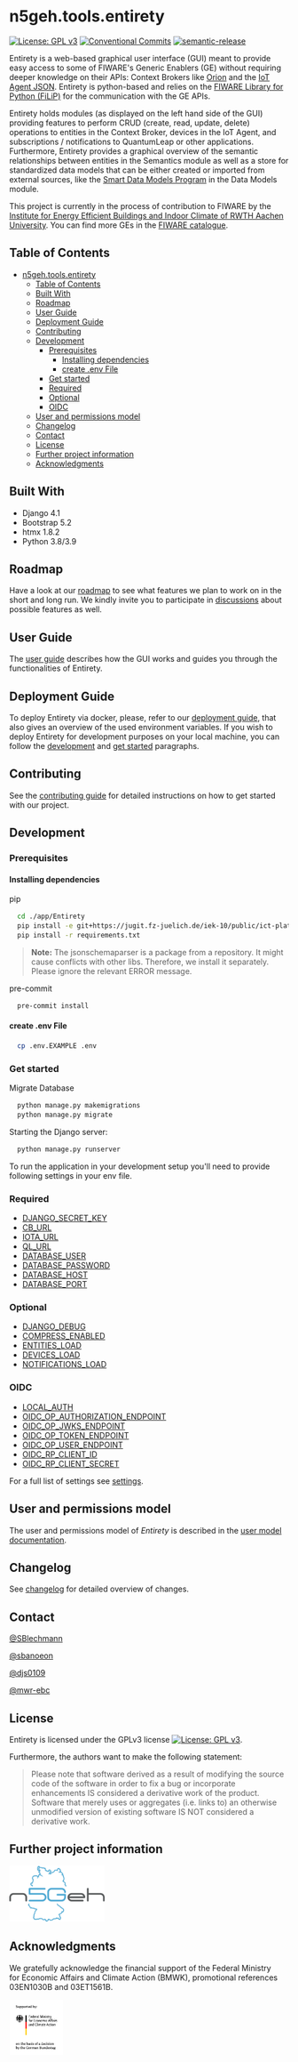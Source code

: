 # n5geh.tools.entirety

[![License: GPL v3](https://img.shields.io/badge/License-GPLv3-blue.svg)](LICENSE)
[![Conventional Commits](https://img.shields.io/badge/Conventional%20Commits-1.0.0-yellow.svg)](https://conventionalcommits.org)
[![semantic-release](https://github.com/N5GEH/n5geh.tools.entirety/actions/workflows/semantic-release.yml/badge.svg)](https://github.com/N5GEH/n5geh.tools.entirety/actions/workflows/semantic-release.yml)

Entirety is a web-based graphical user interface (GUI) meant to provide easy access to some of FIWARE's Generic Enablers (GE) without requiring deeper knowledge on their APIs: Context Brokers like [Orion](https://fiware-orion.readthedocs.io/en/master/) and the [IoT Agent JSON](https://github.com/telefonicaid/iotagent-json/tree/master). 
Entirety is python-based and relies on the [FIWARE Library for Python (FiLiP)](https://github.com/RWTH-EBC/FiLiP) for the communication with the GE APIs. 

Entirety holds modules (as displayed on the left hand side of the GUI) providing features to perform CRUD (create, read, update, delete) operations to entities in the Context Broker, devices in the IoT Agent, and subscriptions / notifications to QuantumLeap or other applications. Furthermore, Entirety provides a graphical overview of the semantic relationships between entities in the Semantics module as well as a store for standardized data models that can be either created or imported from external sources, like the [Smart Data Models Program](https://smartdatamodels.org//) in the Data Models module.

This project is currently in the process of contribution to FIWARE by the [Institute for Energy Efficient Buildings and Indoor Climate of RWTH Aachen University](https://www.ebc.eonerc.rwth-aachen.de/cms/~dmzz/e-on-erc-ebc/?lidx=1). You can find more GEs in the [FIWARE catalogue](https://github.com/Fiware/catalogue/).

## Table of Contents

- [n5geh.tools.entirety](#n5gehtoolsentirety)
  - [Table of Contents](#table-of-contents)
  - [Built With](#built-with)
  - [Roadmap](#roadmap)
  - [User Guide](#user-guide)
  - [Deployment Guide](#deployment-guide)
  - [Contributing](#contributing)
  - [Development](#development)
    - [Prerequisites](#prerequisites)
      - [Installing dependencies](#installing-dependencies)
      - [create .env File](#create-env-file)
    - [Get started](#get-started)
    - [Required](#required)
    - [Optional](#optional)
    - [OIDC](#oidc)
  - [User and permissions model](#user-and-permissions-model)
  - [Changelog](#changelog)
  - [Contact](#contact)
  - [License](#license)
  - [Further project information](#further-project-information)
  - [Acknowledgments](#acknowledgments)

## Built With

- Django 4.1
- Bootstrap 5.2
- htmx 1.8.2
- Python 3.8/3.9

## Roadmap
Have a look at our [roadmap](./docs/ROADMAP.md) to see what features we plan to work on in the short and long run. We kindly invite you to participate in [discussions](https://github.com/N5GEH/n5geh.tools.entirety/discussions) about possible features as well.

## User Guide

The [user guide](./docs/USERGUIDE.md) describes how the GUI works and guides you through the functionalities of Entirety.

## Deployment Guide

To deploy Entirety via docker, please, refer to our [deployment guide](https://github.com/N5GEH/n5geh.tutorials.entirety_step_by_step), that also gives an overview of the used environment variables.
If you wish to deploy Entirety for development purposes on your local machine, you can follow the [development](#deployment) and [get started](#get-started) paragraphs.


## Contributing

See the [contributing guide](./docs/CONTRIBUTING.md) for detailed instructions on how to get started with our project.

## Development

### Prerequisites

#### Installing dependencies

pip

```bash
  cd ./app/Entirety
  pip install -e git+https://jugit.fz-juelich.de/iek-10/public/ict-platform/fiware-applications/jsonschemaparser@v0.6.2#egg=jsonschemaparser
  pip install -r requirements.txt
```
> **Note:** The jsonschemaparser is a package from a repository.
> It might cause conflicts with other libs. Therefore, we install it separately.
> Please ignore the relevant ERROR message.

pre-commit

```bash
  pre-commit install
```

#### create .env File

```bash
  cp .env.EXAMPLE .env
```

### Get started

Migrate Database

```bash
  python manage.py makemigrations
  python manage.py migrate
```

Starting the Django server:

```bash
  python manage.py runserver
```

To run the application in your development setup you'll need to
provide following settings in your env file.

### Required

* [DJANGO_SECRET_KEY](./docs/SETTINGS.md#django_secret_key)
* [CB_URL](./docs/SETTINGS.md#cb_url)
* [IOTA_URL](./docs/SETTINGS.md#iota_url)
* [QL_URL](./docs/SETTINGS.md#ql_url)
* [DATABASE_USER](./docs/SETTINGS.md#DATABASE_USER)
* [DATABASE_PASSWORD](./docs/SETTINGS.md#DATABASE_PASSWORD)
* [DATABASE_HOST](./docs/SETTINGS.md#DATABASE_HOST)
* [DATABASE_PORT](./docs/SETTINGS.md#DATABASE_PORT)

### Optional

* [DJANGO_DEBUG](./docs/SETTINGS.md#django_debug)
* [COMPRESS_ENABLED](./docs/SETTINGS.md#compress_enabled)
* [ENTITIES_LOAD](./docs/SETTINGS.md#entities_load)
* [DEVICES_LOAD](./docs/SETTINGS.md#devices_load)
* [NOTIFICATIONS_LOAD](./docs/SETTINGS.md#django_secret_key)

### OIDC

* [LOCAL_AUTH](./docs/SETTINGS.md#local_auth)
* [OIDC_OP_AUTHORIZATION_ENDPOINT](./docs/SETTINGS.md#oidc_op_authorization_endpoint)
* [OIDC_OP_JWKS_ENDPOINT](./docs/SETTINGS.md#oidc_op_jwks_endpoint)
* [OIDC_OP_TOKEN_ENDPOINT](./docs/SETTINGS.md#oidc_op_token_endpoint)
* [OIDC_OP_USER_ENDPOINT](./docs/SETTINGS.md#oidc_op_user_endpoint)
* [OIDC_RP_CLIENT_ID](./docs/SETTINGS.md#oidc_rp_client_id)
* [OIDC_RP_CLIENT_SECRET](./docs/SETTINGS.md#oidc_rp_client_secret)

For a full list of settings see [settings](./docs/SETTINGS.md).

## User and permissions model

The user and permissions model of _Entirety_ is described in the [user model documentation](./docs/USERMODEL.md).

## Changelog

See [changelog](./docs/CHANGELOG.md) for detailed overview of changes.

## Contact

[@SBlechmann](https://github.com/SBlechmann)

[@sbanoeon](https://github.com/sbanoeon)

[@djs0109](https://github.com/djs0109)

[@mwr-ebc](https://github.com/mwr-ebc)

## License

Entirety is licensed under the GPLv3 license [![License: GPL v3](https://img.shields.io/badge/License-GPLv3-blue.svg)](LICENSE).

Furthermore, the authors want to make the following statement:
>Please note that software derived as a result of modifying the source code of the software in order to fix a bug or incorporate enhancements IS considered a derivative work of the product. Software that merely uses or aggregates (i.e. links to) an otherwise unmodified version of existing software IS NOT considered a derivative work.

## Further project information

<a href="https://n5geh.de/"> <img alt="National 5G Energy Hub"
src="https://raw.githubusercontent.com/N5GEH/n5geh.platform/master/docs/logos/n5geh-logo.png" height="100"></a>

## Acknowledgments

We gratefully acknowledge the financial support of the Federal Ministry <br />
for Economic Affairs and Climate Action (BMWK), promotional references
03EN1030B and 03ET1561B.

<a href="https://www.bmwi.de/Navigation/EN/Home/home.html"> <img alt="BMWK"
src="https://raw.githubusercontent.com/N5GEH/n5geh.platform/master/docs/logos/BMWK-logo_en.png" height="100"> </a>
